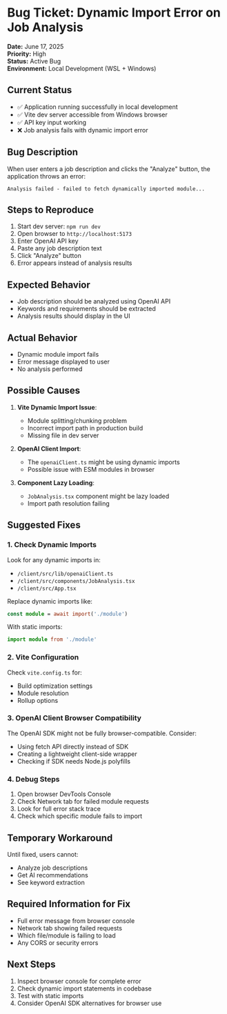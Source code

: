 # Bug Ticket: Dynamic Import Error on Job Analysis

**Date:** June 17, 2025  
**Priority:** High  
**Status:** Active Bug  
**Environment:** Local Development (WSL + Windows)

## Current Status
- ✅ Application running successfully in local development
- ✅ Vite dev server accessible from Windows browser
- ✅ API key input working
- ❌ Job analysis fails with dynamic import error

## Bug Description
When user enters a job description and clicks the "Analyze" button, the application throws an error:
```
Analysis failed - failed to fetch dynamically imported module...
```

## Steps to Reproduce
1. Start dev server: `npm run dev`
2. Open browser to `http://localhost:5173`
3. Enter OpenAI API key
4. Paste any job description text
5. Click "Analyze" button
6. Error appears instead of analysis results

## Expected Behavior
- Job description should be analyzed using OpenAI API
- Keywords and requirements should be extracted
- Analysis results should display in the UI

## Actual Behavior
- Dynamic module import fails
- Error message displayed to user
- No analysis performed

## Possible Causes
1. **Vite Dynamic Import Issue**: 
   - Module splitting/chunking problem
   - Incorrect import path in production build
   - Missing file in dev server

2. **OpenAI Client Import**:
   - The `openaiClient.ts` might be using dynamic imports
   - Possible issue with ESM modules in browser

3. **Component Lazy Loading**:
   - `JobAnalysis.tsx` component might be lazy loaded
   - Import path resolution failing

## Suggested Fixes

### 1. Check Dynamic Imports
Look for any dynamic imports in:
- `/client/src/lib/openaiClient.ts`
- `/client/src/components/JobAnalysis.tsx`
- `/client/src/App.tsx`

Replace dynamic imports like:
```typescript
const module = await import('./module')
```

With static imports:
```typescript
import module from './module'
```

### 2. Vite Configuration
Check `vite.config.ts` for:
- Build optimization settings
- Module resolution
- Rollup options

### 3. OpenAI Client Browser Compatibility
The OpenAI SDK might not be fully browser-compatible. Consider:
- Using fetch API directly instead of SDK
- Creating a lightweight client-side wrapper
- Checking if SDK needs Node.js polyfills

### 4. Debug Steps
1. Open browser DevTools Console
2. Check Network tab for failed module requests
3. Look for full error stack trace
4. Check which specific module fails to import

## Temporary Workaround
Until fixed, users cannot:
- Analyze job descriptions
- Get AI recommendations
- See keyword extraction

## Required Information for Fix
- Full error message from browser console
- Network tab showing failed requests
- Which file/module is failing to load
- Any CORS or security errors

## Next Steps
1. Inspect browser console for complete error
2. Check dynamic import statements in codebase
3. Test with static imports
4. Consider OpenAI SDK alternatives for browser use